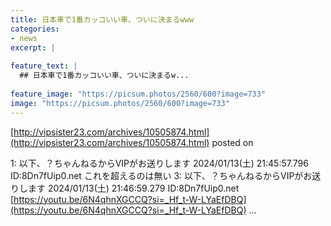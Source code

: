 ```yaml
---
title: 日本車で1番カッコいい車、ついに決まるwww
categories:
- news
excerpt: |
  
feature_text: |
  ## 日本車で1番カッコいい車、ついに決まるw...
  
feature_image: "https://picsum.photos/2560/600?image=733"
image: "https://picsum.photos/2560/600?image=733"
---
```


[http://vipsister23.com/archives/10505874.html](http://vipsister23.com/archives/10505874.html)
posted on 

<!--more-->

1: 以下、？ちゃんねるからVIPがお送りします 2024/01/13(土) 21:45:57.796 ID:8Dn7fUip0.net これを超えるのは無い 3: 以下、？ちゃんねるからVIPがお送りします 2024/01/13(土) 21:46:59.279 ID:8Dn7fUip0.net [https://youtu.be/6N4qhnXGCCQ?si=_Hf_t-W-LYaEfDBQ](https://youtu.be/6N4qhnXGCCQ?si=_Hf_t-W-LYaEfDBQ) ...
